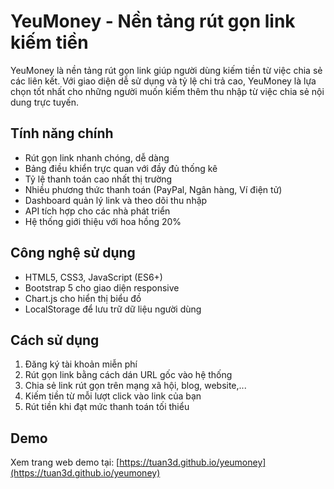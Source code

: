 # YeuMoney - Nền tảng rút gọn link kiếm tiền

YeuMoney là nền tảng rút gọn link giúp người dùng kiếm tiền từ việc chia sẻ các liên kết. Với giao diện dễ sử dụng và tỷ lệ chi trả cao, YeuMoney là lựa chọn tốt nhất cho những người muốn kiếm thêm thu nhập từ việc chia sẻ nội dung trực tuyến.

## Tính năng chính

- Rút gọn link nhanh chóng, dễ dàng
- Bảng điều khiển trực quan với đầy đủ thống kê
- Tỷ lệ thanh toán cao nhất thị trường
- Nhiều phương thức thanh toán (PayPal, Ngân hàng, Ví điện tử)
- Dashboard quản lý link và theo dõi thu nhập
- API tích hợp cho các nhà phát triển
- Hệ thống giới thiệu với hoa hồng 20%

## Công nghệ sử dụng

- HTML5, CSS3, JavaScript (ES6+)
- Bootstrap 5 cho giao diện responsive
- Chart.js cho hiển thị biểu đồ
- LocalStorage để lưu trữ dữ liệu người dùng

## Cách sử dụng

1. Đăng ký tài khoản miễn phí
2. Rút gọn link bằng cách dán URL gốc vào hệ thống
3. Chia sẻ link rút gọn trên mạng xã hội, blog, website,...
4. Kiếm tiền từ mỗi lượt click vào link của bạn
5. Rút tiền khi đạt mức thanh toán tối thiểu

## Demo

Xem trang web demo tại: [https://tuan3d.github.io/yeumoney](https://tuan3d.github.io/yeumoney) 